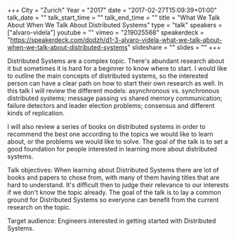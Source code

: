 +++
City = "Zurich"
Year = "2017"
date = "2017-02-27T15:09:39+01:00"
talk_date = ""
talk_start_time = ""
talk_end_time = ""
title = "What We Talk About When We Talk About Distributed Systems"
type = "talk"
speakers = ["alvaro-videla"]
youtube = ""
vimeo = "219025568"
speakerdeck = "https://speakerdeck.com/dodzh/d1-3-alvaro-videla-what-we-talk-about-when-we-talk-about-distributed-systems"
slideshare = ""
slides = ""
+++

Distributed Systems are a complex topic. There's abundant research about it but sometimes 
it is hard for a beginner to know where to start. I would like to outline the main 
concepts of distributed systems, so the interested person can have a clear path on how to 
start their own research as well. In this talk I will review the different models: 
asynchronous vs. synchronous distributed systems; message passing vs shared memory 
communication; failure detectors and leader election problems; consensus and different 
kinds of replication.

I will also review a series of books on distributed systems in order to recommend the best 
one according to the topics we would like to learn about, or the problems we would like to 
solve. The goal of the talk is to set a good foundation for people interested in learning 
more about distributed systems.

Talk objectives:
When learning about Distributed Systems there are lot of books and papers to chose from, 
with many of them having titles that are hard to understand. It's difficult then to judge 
their relevance to our interests if we don't know the topic already. The goal of the talk 
is to lay a common ground for Distributed Systems so everyone can benefit from the current 
research on the topic.

Target audience:
Engineers interested in getting started with Distributed Systems.
